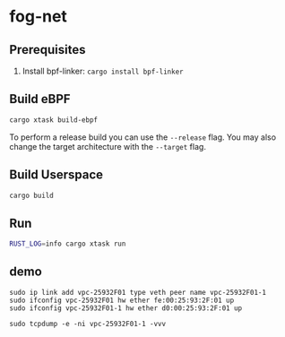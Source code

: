 # fog-net

## Prerequisites

1. Install bpf-linker: `cargo install bpf-linker`

## Build eBPF

```bash
cargo xtask build-ebpf
```

To perform a release build you can use the `--release` flag.
You may also change the target architecture with the `--target` flag.

## Build Userspace

```bash
cargo build
```

## Run

```bash
RUST_LOG=info cargo xtask run
```

## demo

```shell
sudo ip link add vpc-25932F01 type veth peer name vpc-25932F01-1
sudo ifconfig vpc-25932F01 hw ether fe:00:25:93:2F:01 up
sudo ifconfig vpc-25932F01-1 hw ether d0:00:25:93:2F:01 up

sudo tcpdump -e -ni vpc-25932F01-1 -vvv
```